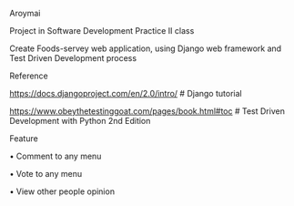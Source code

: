 Aroymai

Project in Software Development Practice II class

Create Foods-servey web application, using Django web framework and Test Driven Development process

Reference

https://docs.djangoproject.com/en/2.0/intro/ # Django tutorial

https://www.obeythetestinggoat.com/pages/book.html#toc # Test Driven Development with Python 2nd Edition

Feature

• Comment to any menu

• Vote to any menu

• View other people opinion
